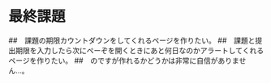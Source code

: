 # 最終課題
##　課題の期限カウントダウンをしてくれるページを作りたい。
##　課題と提出期限を入力したら次にペーぞを開くときにあと何日なのかアラートしてくれるページを作りたい。
##　のですが作れるかどうかは非常に自信がありません...。
　
